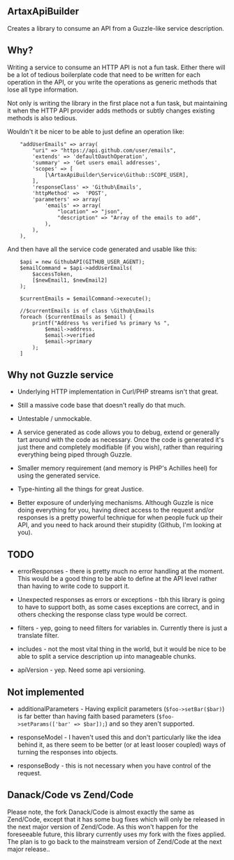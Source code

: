 ## ArtaxApiBuilder

Creates a library to consume an API from a Guzzle-like service description.

## Why?

Writing a service to consume an HTTP API is not a fun task. Either there will be a lot of tedious boilerplate code that need to be written for each operation in the API, or you write the operations as generic methods that lose all type information.


Not only is writing the library in the first place not a fun task, but maintaining it when the HTTP API provider adds methods or subtly changes existing methods is also tedious.

Wouldn't it be nicer to be able to just define an operation like:

```
    "addUserEmails" => array(
        "uri" => "https://api.github.com/user/emails",
        'extends' => 'defaultOauthOperation',
        'summary' => 'Get users email addresses',
        'scopes' => [
            [\ArtaxApiBuilder\Service\Github::SCOPE_USER],
        ],
        'responseClass' => 'Github\Emails',
        'httpMethod' =>  'POST',
        'parameters' => array(
            'emails' => array(
                "location" => "json",
                "description" => "Array of the emails to add",
            ),
        ),
    ),
```

And then have all the service code generated and usable like this:


```
    $api = new GithubAPI(GITHUB_USER_AGENT);
    $emailCommand = $api->addUserEmails(
        $accessToken,
        [$newEmail1, $newEmail2]
    );
    
    $currentEmails = $emailCommand->execute();
    
    //$currentEmails is of class \Github\Emails
    foreach ($currentEmails as $email) {
        printf("Address %s verified %s primary %s ",
            $email->address.
            $email->verified
            $email->primary
        );
    ]
```
    
    


## Why not Guzzle service

* Underlying HTTP implementation in Curl/PHP streams isn't that great.

* Still a massive code base that doesn't really do that much.

* Untestable / unmockable.
 
* A service generated as code allows you to debug, extend or generally tart around with the code as necessary. Once the code is generated it's just there and completely modifiable (if you wish), rather than requiring everything being piped through Guzzle.

* Smaller memory requirement (and memory is PHP's Achilles heel) for using the generated service.

* Type-hinting all the things for great Justice.

* Better exposure of underlying mechanisms. Although Guzzle is nice doing everything for you, having direct access to the request and/or responses is a pretty powerful technique for when people fuck up their API, and you need to hack around their stupidity (Github, I'm looking at you).


## TODO

* errorResponses - there is pretty much no error handling at the moment. This would be a good thing to be able to define at the API level rather than having to write code to support it.

* Unexpected responses as errors or exceptions - tbh this library is going to have to support both, as some cases exceptions are correct, and in others checking the response class type would be correct.

* filters - yep, going to need filters for variables in. Currently there is just a translate filter.

* includes - not the most vital thing in the world, but it would be nice to be able to split a service description up into manageable chunks.

* apiVersion - yep. Need some api versioning.


## Not implemented

* additionalParameters - Having explicit parameters (`$foo->setBar($bar)`) is far better than having faith based parameters (`$foo->setParams(['bar' => $bar]);`) and so they aren't supported. 

* responseModel - I haven't used this and don't particularly like the idea behind it, as there seem to be better (or at least looser coupled) ways of turning the responses into objects.  

* responseBody - this is not necessary when you have control of the request.


## Danack/Code vs Zend/Code


Please note, the fork Danack/Code is almost exactly the same as Zend/Code, except that it has some bug fixes which will only be released in the next major version of Zend/Code. As this won't happen for the foreseeable future, this library currently uses my fork with the fixes applied. The plan is to go back to the mainstream version of Zend/Code at the next major release..